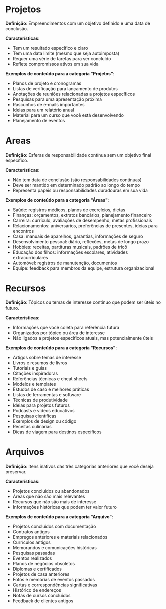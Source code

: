 # Projetos

**Definição**: Empreendimentos com um objetivo definido e uma data de conclusão.

**Características**:
- Tem um resultado específico e claro
- Tem uma data limite (mesmo que seja autoimposta)
- Requer uma série de tarefas para ser concluído
- Reflete compromissos ativos em sua vida

**Exemplos de conteúdo para a categoria "Projetos"**:
- Planos de projeto e cronogramas
- Listas de verificação para lançamento de produtos
- Anotações de reuniões relacionadas a projetos específicos
- Pesquisas para uma apresentação próxima
- Rascunhos de e-mails importantes
- Ideias para um relatório anual
- Material para um curso que você está desenvolvendo
- Planejamento de eventos

# Areas

**Definição**: Esferas de responsabilidade contínua sem um objetivo final específico.

**Características**:
- Não tem data de conclusão (são responsabilidades contínuas)
- Deve ser mantido em determinado padrão ao longo do tempo
- Representa papéis ou responsabilidades duradouras em sua vida

**Exemplos de conteúdo para a categoria "Áreas"**:
- Saúde: registros médicos, planos de exercícios, dietas
- Finanças: orçamentos, extratos bancários, planejamento financeiro
- Carreira: currículo, avaliações de desempenho, metas profissionais
- Relacionamentos: aniversários, preferências de presentes, ideias para encontros
- Casa: manuais de aparelhos, garantias, informações de seguro
- Desenvolvimento pessoal: diário, reflexões, metas de longo prazo
- Hobbies: receitas, partituras musicais, padrões de tricô
- Educação dos filhos: informações escolares, atividades extracurriculares
- Automóvel: registros de manutenção, documentos
- Equipe: feedback para membros da equipe, estrutura organizacional

# Recursos

**Definição**: Tópicos ou temas de interesse contínuo que podem ser úteis no futuro.

**Características**:
- Informações que você coleta para referência futura
- Organizados por tópico ou área de interesse
- Não ligados a projetos específicos atuais, mas potencialmente úteis

**Exemplos de conteúdo para a categoria "Recursos"**:
- Artigos sobre temas de interesse
- Livros e resumos de livros
- Tutoriais e guias
- Citações inspiradoras
- Referências técnicas e cheat sheets
- Modelos e templates
- Estudos de caso e melhores práticas
- Listas de ferramentas e software
- Técnicas de produtividade
- Ideias para projetos futuros
- Podcasts e vídeos educativos
- Pesquisas científicas
- Exemplos de design ou código
- Receitas culinárias
- Dicas de viagem para destinos específicos

# Arquivos

**Definição**: Itens inativos das três categorias anteriores que você deseja preservar.

**Características**:
- Projetos concluídos ou abandonados
- Áreas que não são mais relevantes
- Recursos que não são mais de interesse
- Informações históricas que podem ter valor futuro

**Exemplos de conteúdo para a categoria "Arquivo"**:
- Projetos concluídos com documentação
- Contratos antigos
- Empregos anteriores e materiais relacionados
- Currículos antigos
- Memorandos e comunicações históricas
- Pesquisas passadas
- Eventos realizados
- Planos de negócios obsoletos
- Diplomas e certificados
- Projetos de casa anteriores
- Fotos e memórias de eventos passados
- Cartas e correspondências significativas
- Histórico de endereços
- Notas de cursos concluídos
- Feedback de clientes antigos